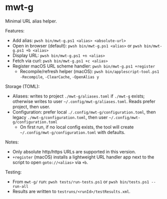 # mwt-g

Minimal URL alias helper.

Features:
- Add alias: `pwsh bin/mwt-g.ps1 <alias> <absolute-url>`
- Open in browser (default): `pwsh bin/mwt-g.ps1 <alias>` or `pwsh bin/mwt-g.ps1 +b <alias>`
- Display URL: `pwsh bin/mwt-g.ps1 +n <alias>`
- Fetch via curl: `pwsh bin/mwt-g.ps1 +c <alias>`
- Register macOS URL scheme handler: `pwsh bin/mwt-g.ps1 +register`
  - Recompile/refresh helper (macOS): `pwsh bin/applescript-tool.ps1 -Recompile`, `-ClearCache`, `-OpenAlias y`

Storage (TOML):
- Aliases: writes to project `./mwt-g/aliases.toml` if `./mwt-g` exists; otherwise writes to user `~/.config/mwt-g/aliases.toml`. Reads prefer project, then user.
- Configuration: prefer local `./.config/mwt-g/configuration.toml`, then legacy `./mwt-g/configuration.toml`, then user `~/.config/mwt-g/configuration.toml`
  - On first run, if no local config exists, the tool will create `~/.config/mwt-g/configuration.toml` with defaults.

Notes:
- Only absolute http/https URLs are supported in this version.
- `+register` (macOS) installs a lightweight URL handler app next to the script to open `goto://<alias>` via `+b`.

Testing:
- From `mwt-g/` run: `pwsh tests/run-tests.ps1` or `pwsh bin/tests.ps1 --run-all`
- Results are written to `testruns/<runId>/testResults.xml`.


